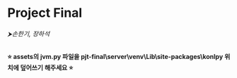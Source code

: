 # Project Final

###### ⮞*손한기*, *장하석*

**⭐ assets의 jvm.py 파일을 pjt-final\server\venv\Lib\site-packages\konlpy 위치에 덮어쓰기 해주세요 ⭐**


